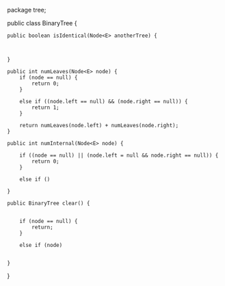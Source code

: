 package tree;

public class BinaryTree {
	
	public boolean isIdentical(Node<E> anotherTree) {
		
		
		
	}
	
	public int numLeaves(Node<E> node) {
		if (node == null) {
			return 0;
		}
		
		else if ((node.left == null) && (node.right == null)) {
			return 1;
		}
		
		return numLeaves(node.left) + numLeaves(node.right);
	}
	
	public int numInternal(Node<E> node) {
		
		if ((node == null) || (node.left = null && node.right == null)) {
			return 0;
		}
		
		else if ()
		
	}
	
	public BinaryTree clear() {
	
		
		if (node == null) {
			return;
		}
		
		else if (node)
		
		
	}

}
